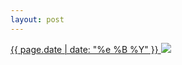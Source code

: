 ```yaml
---
layout: post
---
```


<p>
  <a href="/34">
    <time>{{ page.date | date: "%e %B %Y" }}</time>
    <img src="https://s3.amazonaws.com/life.aaronjgreenberg.com/34.jpg">
  </a>
  
</p>
